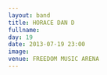 ```yaml
---
layout: band
title: HORACE DAN D
fullname: 
day: 19
date: 2013-07-19 23:00
image: 
venue: FREEDOM MUSIC ARENA
---
```



